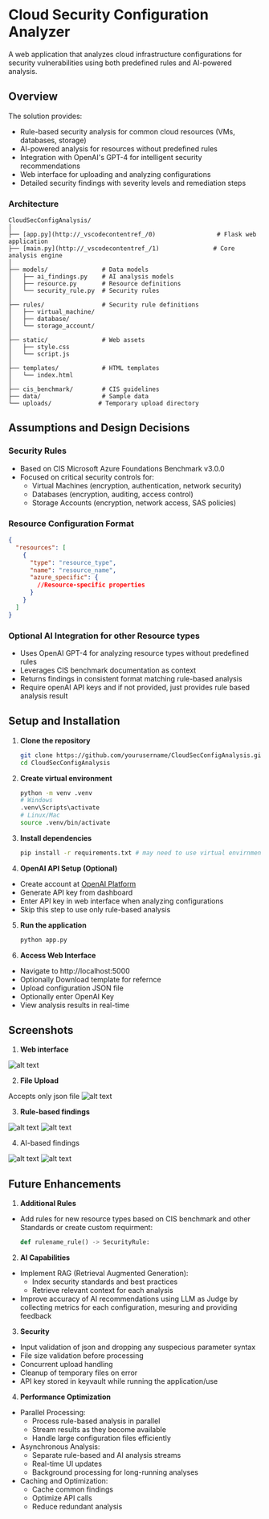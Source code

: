 # Cloud Security Configuration Analyzer

A web application that analyzes cloud infrastructure configurations for security vulnerabilities using both predefined rules and AI-powered analysis.

## Overview

The solution provides:

- Rule-based security analysis for common cloud resources (VMs, databases, storage)
- AI-powered analysis for resources without predefined rules
- Integration with OpenAI's GPT-4 for intelligent security recommendations
- Web interface for uploading and analyzing configurations
- Detailed security findings with severity levels and remediation steps

### Architecture

```
CloudSecConfigAnalysis/
│
├── [app.py](http://_vscodecontentref_/0)                 # Flask web application
├── [main.py](http://_vscodecontentref_/1)               # Core analysis engine
│
├── models/               # Data models
│   ├── ai_findings.py    # AI analysis models
│   ├── resource.py       # Resource definitions
│   └── security_rule.py  # Security rules
│
├── rules/                # Security rule definitions
│   ├── virtual_machine/
│   ├── database/
│   └── storage_account/
│
├── static/               # Web assets
│   ├── style.css
│   └── script.js
│
├── templates/            # HTML templates
│   └── index.html
│
├── cis_benchmark/        # CIS guidelines
├── data/                 # Sample data
└── uploads/             # Temporary upload directory
```
## Assumptions and Design Decisions

### Security Rules
- Based on CIS Microsoft Azure Foundations Benchmark v3.0.0
- Focused on critical security controls for:
  - Virtual Machines (encryption, authentication, network security)
  - Databases (encryption, auditing, access control)
  - Storage Accounts (encryption, network access, SAS policies)

### Resource Configuration Format
```json
{
  "resources": [
    {
      "type": "resource_type",
      "name": "resource_name",
      "azure_specific": {
        //Resource-specific properties
      }
    }
  ]
}
```
### Optional AI Integration for other Resource types
- Uses OpenAI GPT-4 for analyzing resource types without predefined rules
- Leverages CIS benchmark documentation as context
- Returns findings in consistent format matching rule-based analysis
- Require openAI API keys and if not provided, just provides rule based analysis result

## Setup and Installation
1. **Clone the repository**
   ```bash
   git clone https://github.com/yourusername/CloudSecConfigAnalysis.git
   cd CloudSecConfigAnalysis
   ```
2. **Create virtual environment**
    ```bash
    python -m venv .venv
    # Windows
    .venv\Scripts\activate
    # Linux/Mac
    source .venv/bin/activate
    ```
3. **Install dependencies**
    ```bash
    pip install -r requirements.txt # may need to use virtual envirnment path
    ```
4. **OpenAI API Setup (Optional)**
- Create account at [OpenAI Platform](https://platform.openai.com/docs/overview)
- Generate API key from dashboard
- Enter API key in web interface when analyzing configurations
- Skip this step to use only rule-based analysis

5. **Run the application**
    ```bash
    python app.py
    ```
6. **Access Web Interface**
- Navigate to http://localhost:5000
- Optionally Download template for refernce 
- Upload configuration JSON file
- Optionally enter OpenAI Key
- View analysis results in real-time


## Screenshots

1. **Web interface**

![alt text](/Screenshots/image.png)

2. **File Upload**

Accepts only json file
![alt text](/Screenshots/image-1.png)

3. **Rule-based findings**

![alt text](/Screenshots/image-2.png)
![alt text](/Screenshots/image-3.png)

4. AI-based findings

![alt text](/Screenshots/image-4.png)
![alt text](/Screenshots/image-5.png)


## Future Enhancements

1. **Additional Rules**

- Add rules for new resource types based on CIS benchmark and other Standards or create custom requirment:
    ```python
    def rulename_rule() -> SecurityRule:
    ```
2. **AI Capabilities**
- Implement RAG (Retrieval Augmented Generation):
    - Index security standards and best practices
    - Retrieve relevant context for each analysis
- Improve accuracy of AI recommendations using LLM as Judge by collecting metrics for each configuration, mesuring and providing feedback

3. **Security**
- Input validation of json and dropping any suspecious parameter syntax
- File size validation before processing
- Concurrent upload handling
- Cleanup of temporary files on error
- API key stored in keyvault while running the application/use

4. **Performance Optimization**
- Parallel Processing:
    - Process rule-based analysis in parallel
    - Stream results as they become available
    - Handle large configuration files efficiently
- Asynchronous Analysis:
    - Separate rule-based and AI analysis streams
    - Real-time UI updates
    - Background processing for long-running analyses
- Caching and Optimization:
    - Cache common findings
    - Optimize API calls
    - Reduce redundant analysis
